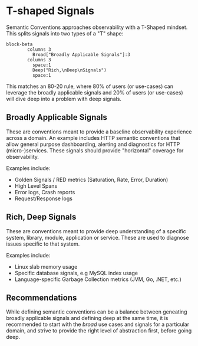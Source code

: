 # T-shaped Signals

Semantic Conventions approaches observability with a T-Shaped mindset. This
splits signals into two types of a "T" shape:

```mermaid
block-beta
        columns 3
          Broad["Broadly Applicable Signals"]:3
        columns 3
          space:1
          Deep("Rich,\nDeep\nSignals")
          space:1
```

This matches an 80-20 rule, where 80% of users (or use-cases) can leverage the
broadly applicable signals and 20% of users (or use-cases) will dive deep into
a problem with deep signals.

## Broadly Applicable Signals

These are conventions meant to provide a baseline observability experience
across a domain. An example includes HTTP semantic conventions that allow
general purpose dashboarding, alerting and diagnostics for HTTP
(micro-)services. These signals should provide "horizontal" coverage for
observability.

Examples include:

- Golden Signals / RED metrics (Saturation, Rate, Error, Duration)
- High Level Spans
- Error logs, Crash reports
- Request/Response logs

## Rich, Deep Signals

These are conventions meant to provide deep understanding of a specific
system, library, module, application or service. These are used to diagnose
issues specific to that system.

Examples include:

- Linux slab memory usage
- Specific database signals, e.g MySQL index usage
- Language-specific Garbage Collection metrics (JVM, Go, .NET, etc.)

## Recommendations

While defining semantic conventions can be a balance between geneating
broadly applicable signals and defining deep at the same time, it is recommended
to start with the *broad* use cases and signals for a particular domain, and
strive to provide the right level of abstraction first, before going deep.
